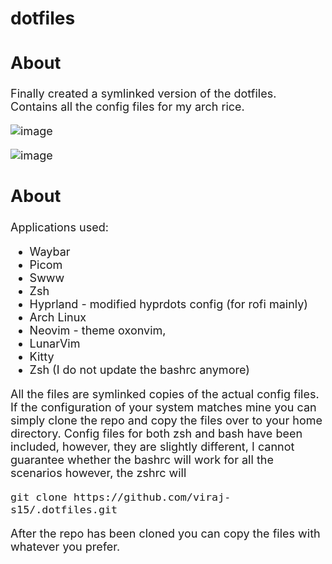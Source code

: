 # dotfiles

<font size =4>

## About <a name = "about"></a>

Finally created a symlinked version of the dotfiles.
Contains all the config files for my arch rice.

![image](https://github.com/viraj-s15/.dotfiles/assets/79002760/fc3a03b6-62fc-4a7f-8c7c-78ee286afba0)

![image](https://github.com/viraj-s15/.dotfiles/assets/79002760/034c4465-ed13-4bf7-98c2-5809fc1ee2c0)

## About <a name = "about"></a>
Applications used:
- Waybar
- Picom
- Swww
- Zsh
- Hyprland - modified hyprdots config (for rofi mainly)
- Arch Linux
- Neovim - theme oxonvim,
- LunarVim
- Kitty
- Zsh (I do not update the bashrc anymore)
  
All the files are symlinked copies of the actual config files.
If the configuration of your system matches mine you can simply clone the repo and copy the files over to your home directory.
Config files for both zsh and bash have been included, however, they are slightly different, I cannot guarantee whether the bashrc will 
work for all the scenarios however, the zshrc will

```
git clone https://github.com/viraj-s15/.dotfiles.git
```

After the repo has been cloned you can copy the files with
whatever you prefer.
